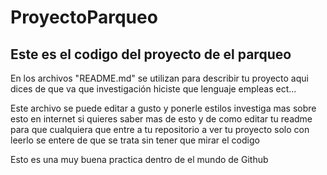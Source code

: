 # ProyectoParqueo 
## Este es el codigo del proyecto de el parqueo

En los archivos "README.md" se utilizan para describir tu proyecto
aqui dices de que va que investigación hiciste que lenguaje empleas ect...

Este archivo se puede editar a gusto y ponerle estilos investiga mas sobre esto en internet
si quieres saber mas de esto y de como editar tu readme para que cualquiera que entre a tu 
repositorio a ver tu proyecto solo con leerlo se entere de que se trata sin tener que mirar 
el codigo

Esto es una muy buena practica dentro de el mundo de Github

